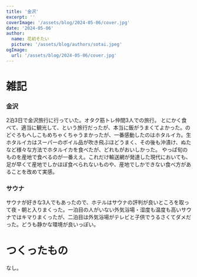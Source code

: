 ```yaml
---
title: '金沢'
excerpt: ''
coverImage: '/assets/blog/2024-05-06/cover.jpg'
date: '2024-05-06'
author:
  name: 花初そたい
  picture: '/assets/blog/authors/sotai.jpeg'
ogImage:
  url: '/assets/blog/2024-05-06/cover.jpg'
---
```

# 雑記
### 金沢
2泊3日で金沢旅行に行っていた。オタク筋トレ仲間3人での旅行。
とにかく食べて、適当に観光して、という旅行だったが、本当に飯がうまくてよかった。のどぐろもへしこもめちゃくちゃうまかったが、一番感動したのはホタルイカ。生ホタルイカはスーパーのボイル品が吹き飛ぶほどうまく、その後も沖漬け、ぬたなど様々な方法でホタルイカを食べたが、どれもがおいしかった。
やっぱ旬のものを産地で食べるのが一番ええ。これだけ輸送網が発達した現代においても、足が早くて産地でしかほぼ食べられないものや、産地でしかできない食べ方があることを改めて実感。

### サウナ
サウナが好きな3人でもあったので、ホテルはサウナの評判が良いところを取って夜・朝と入りまくった。一泊目の人がいない外気浴場・湿度も温度も高いサウナではキマりまくったが、二泊目は外気浴場がテレビと子供でうるさくてダメだった。どうも静かな環境が良いっぽい。

# つくったもの
なし。